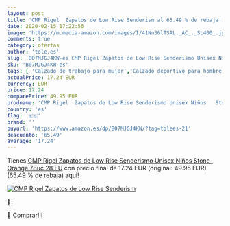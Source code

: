 ```yaml
---
layout: post
title: 'CMP Rigel  Zapatos de Low Rise Senderism al 65.49 % de rebaja'
date: 2020-02-15 17:22:56
image: 'https://m.media-amazon.com/images/I/41Nn36lTSAL._AC_._SL400_.jpg'
comments: true
category: ofertas
author: 'tole.es'
slug: 'B07MJGJ4KW-es CMP Rigel Zapatos de Low Rise Senderismo Unisex Niños...'
sku: 'B07MJGJ4KW-es'
tags: [ 'Calzado de trabajo para mujer','Calzado deportivo para hombre','Calzado sanitario y de hostelería para mujer','Chanclas y sandalias de piscina para hombre','Sandalias y chanclas para niña','Zapatillas y calzado deportivo para hombre','Zapatos','Zapatos para hombre','Zapatos para mujer','Zapatos para niñas pequeñas','Zapatos y complementos','Zuecos sanitarios y de hostelería para mujer','Zuecos y mules para hombre','zapatos', ]
actualPrice: 17.24 EUR
currency: EUR
price: 17.24
comparePrice: 49.95 EUR
prodname: 'CMP Rigel  Zapatos de Low Rise Senderismo Unisex Niños   Stone-Orange 78uc   28 EU'
country: 'es'
flag: '🇪🇸'
brand: ''
buyurl: 'https://www.amazon.es/dp/B07MJGJ4KW/?tag=tolees-21'
descuento: '65.49'
average: '17.24'
---
```


Tienes [CMP Rigel  Zapatos de Low Rise Senderismo Unisex Niños   Stone-Orange 78uc   28 EU](https://www.amazon.es/dp/B07MJGJ4KW/?tag=tolees-21) con precio final de  17.24 EUR (original: 49.95 EUR) (65.49 %  de rebaja) aqui!

[![CMP Rigel  Zapatos de Low Rise Senderism](https://m.media-amazon.com/images/I/41Nn36lTSAL._AC_._SL400_.jpg)](https://www.amazon.es/dp/B07MJGJ4KW/?tag=tolees-21)

🔎:


[🛒 Comprar!!!](https://www.amazon.es/dp/B07MJGJ4KW/?tag=tolees-21)
